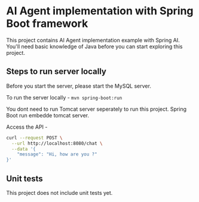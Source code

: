 # AI Agent implementation with Spring Boot framework

This project contains AI Agent implementation example with Spring AI. You'll need basic knowledge of Java before you can start exploring this project.

## Steps to run server locally

Before you start the server, please start the MySQL server.

To run the server locally -
`mvn spring-boot:run`

You dont need to run Tomcat server seperately to run this project. Spring Boot run embedde tomcat server.

Access the API -
```sh
curl --request POST \
  --url http://localhost:8080/chat \
  --data '{
	"message": "Hi, how are you ?"
}'
```

## Unit tests

This project does not include unit tests yet.
